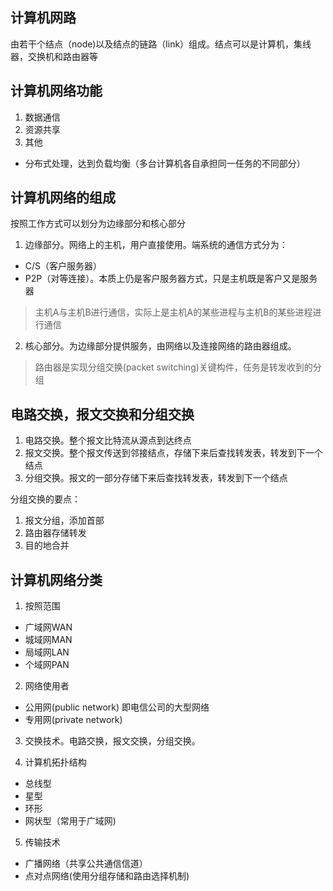 ## 计算机网路
由若干个结点（node)以及结点的链路（link）组成。结点可以是计算机，集线器，交换机和路由器等

## 计算机网络功能
1. 数据通信
2. 资源共享
3. 其他
  * 分布式处理，达到负载均衡（多台计算机各自承担同一任务的不同部分）

## 计算机网络的组成
按照工作方式可以划分为边缘部分和核心部分
1. 边缘部分。网络上的主机，用户直接使用。端系统的通信方式分为：   
  * C/S（客户服务器）
  * P2P（对等连接）。本质上仍是客户服务器方式，只是主机既是客户又是服务器

> 主机A与主机B进行通信，实际上是主机A的某些进程与主机B的某些进程进行通信

2. 核心部分。为边缘部分提供服务，由网络以及连接网络的路由器组成。

> 路由器是实现分组交换(packet switching)关键构件，任务是转发收到的分组

## 电路交换，报文交换和分组交换
1. 电路交换。整个报文比特流从源点到达终点
2. 报文交换。整个报文传送到邻接结点，存储下来后查找转发表，转发到下一个结点
3. 分组交换。报文的一部分存储下来后查找转发表，转发到下一个结点

分组交换的要点：
1. 报文分组，添加首部
2. 路由器存储转发
3. 目的地合并

## 计算机网络分类
1. 按照范围
  * 广域网WAN
  * 城域网MAN
  * 局域网LAN
  * 个域网PAN

2. 网络使用者
  * 公用网(public network) 即电信公司的大型网络
  * 专用网(private network)

3. 交换技术。电路交换，报文交换，分组交换。

4. 计算机拓扑结构
  * 总线型
  * 星型
  * 环形
  * 网状型（常用于广域网)

5. 传输技术
  * 广播网络（共享公共通信信道）
  * 点对点网络(使用分组存储和路由选择机制)

